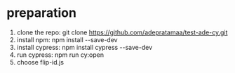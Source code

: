 # preparation

1. clone the repo: git clone https://github.com/adepratamaa/test-ade-cy.git
2. install npm: npm install --save-dev
3. install cypress: npm install cypress --save-dev
4. run cypress: npm run cy:open
5. choose flip-id.js

